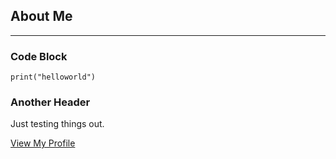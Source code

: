 ## About Me  
---  

### Code Block

`print("helloworld")`

### Another Header

Just testing things out.

[View My Profile](https://www.github.com/kelvinwang205)
